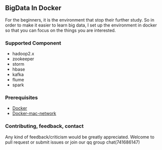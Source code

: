 ## BigData In Docker

For the beginners, it is the environment that stop their further study. So in order to make it easier to learn big data, I set up the environment in docker so that you can focus on the things you are interested.

### Supported Component
* hadoop2.x
* zookeeper
* storm
* hbase
* kafka
* flume
* spark

### Prerequisites
* [Docker](https://docs.docker.com/install/)
* [Docker-mac-network](https://github.com/wojas/docker-mac-network) 


### Contributing, feedback, contact

Any kind of feedback/criticism would be greatly appreciated. Welcome to pull request or submit issues or join our qq group chat(741686147)